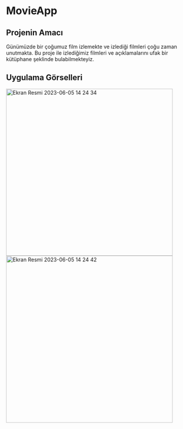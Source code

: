 # MovieApp

## Projenin Amacı

Günümüzde bir çoğumuz film izlemekte ve izlediği filmleri çoğu zaman unutmakta. Bu proje ile izlediğimiz filmleri ve açıklamalarını ufak bir kütüphane şeklinde bulabilmekteyiz.

## Uygulama Görselleri

<img width="454" alt="Ekran Resmi 2023-06-05 14 24 34" src="https://github.com/Iskenderun-Technical-University/donem-projesi-dtemizyurek/assets/52003954/ed817270-50e5-4f33-a8b8-94885e2c382f">
<img width="454" alt="Ekran Resmi 2023-06-05 14 24 42" src="https://github.com/Iskenderun-Technical-University/donem-projesi-dtemizyurek/assets/52003954/61164f48-6251-4f6a-8e51-b5017e37e674">
